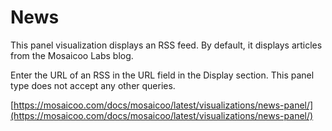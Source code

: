 # News

This panel visualization displays an RSS feed. By default, it displays articles from the Mosaicoo Labs blog.

Enter the URL of an RSS in the URL field in the Display section. This panel type does not accept any other queries.

[https://mosaicoo.com/docs/mosaicoo/latest/visualizations/news-panel/](https://mosaicoo.com/docs/mosaicoo/latest/visualizations/news-panel/)
